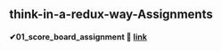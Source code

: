 ## think-in-a-redux-way-Assignments

#### ✔01_score_board_assignment 🎈 <a href="https://serene-kitten-dd7516.netlify.app/" target="_blank">link</a>  


